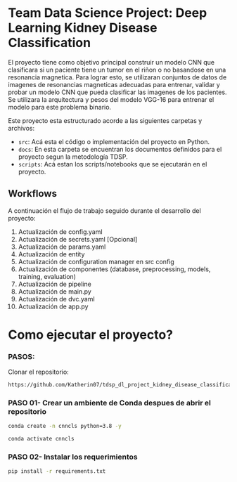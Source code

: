 # Team Data Science Project: Deep Learning Kidney Disease Classification

El proyecto tiene como objetivo principal construir un modelo CNN que clasificara si un paciente tiene un tumor en el riñon o no basandose en una resonancia magnetica. Para lograr esto, se utilizaran conjuntos de datos de imagenes de resonancias magneticas adecuadas para entrenar, validar y probar un modelo CNN que pueda clasificar las imagenes de los pacientes. Se utilizara la arquitectura y pesos del modelo VGG-16 para entrenar el modelo para este problema binario.

Este proyecto esta estructurado acorde a las siguientes carpetas y archivos:

* `src`: Acá esta el código o implementación del proyecto en Python.
* `docs`: En esta carpeta se encuentran los documentos definidos para el proyecto segun la metodología TDSP.
* `scripts`: Acá estan  los scripts/notebooks que se ejecutarán en el proyecto.

## Workflows

A continuación el flujo de trabajo seguido durante el desarrollo del proyecto:

1. Actualización de config.yaml
2. Actualización de secrets.yaml [Opcional]
3. Actualización de params.yaml
4. Actualización de entity
5. Actualización de configuration manager en src config
6. Actualización de componentes (database, preprocessing, models, training, evaluation)
7. Actualización de pipeline 
8. Actualización de main.py
9. Actualización de dvc.yaml
10. Actualización de app.py


# Como ejecutar el proyecto?

### PASOS:

Clonar el repositorio:

```bash
https://github.com/Katherin07/tdsp_dl_project_kidney_disease_classification
```
### PASO 01- Crear un ambiente de Conda despues de abrir el repositorio

```bash
conda create -n cnncls python=3.8 -y
```

```bash
conda activate cnncls
```


### PASO 02- Instalar los requerimientos
```bash
pip install -r requirements.txt
```